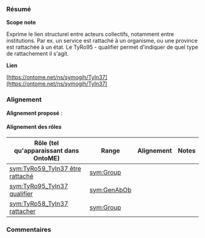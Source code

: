### Résumé

**Scope note**

Exprime le lien structurel entre acteurs collectifs, notamment entre institutions.	Par ex. un service est rattaché à un organisme, ou une province est rattachée à un état.	Le TyRo95 - qualifier permet d'indiquer de quel type de rattachement il s'agit.

**Lien**

[https://ontome.net/ns/symogih/TyIn37](https://ontome.net/ns/symogih/TyIn37)

### Alignement

**Alignement proposé** :

#### Alignement des rôles

| Rôle (tel qu'apparaissant dans OntoME) | Range | Alignement | Notes |
| ----- | ----- | ----- | ----- |
| [sym:TyRo59_TyIn37 être rattaché](https://ontome.net/ns/symogih/TyRo59_TyIn37) | [sym:Group](https://ontome.net/ns/symogih/Group) |   |   |
| [sym:TyRo95_TyIn37 qualifier](https://ontome.net/ns/symogih/TyRo95_TyIn37) | [sym:GenAbOb](https://ontome.net/ns/symogih/GenAbOb) |   |   |
| [sym:TyRo58_TyIn37 rattacher](https://ontome.net/ns/symogih/TyRo58_TyIn37) | [sym:Group](https://ontome.net/ns/symogih/Group) |   |   |

### Commentaires